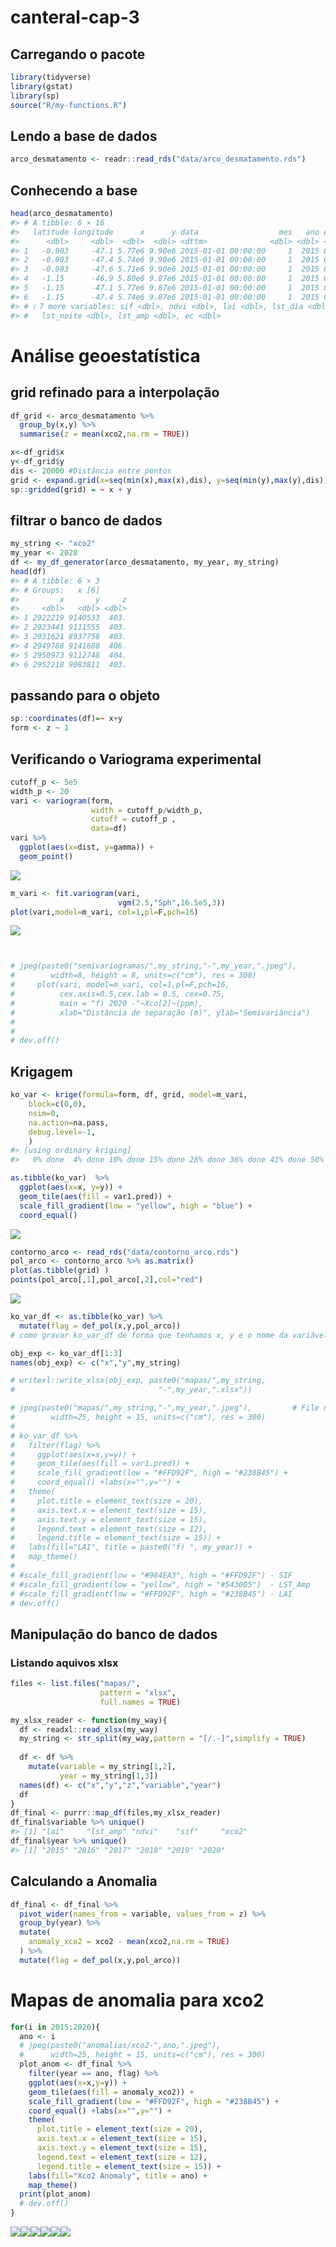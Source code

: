 
<!-- README.md is generated from README.Rmd. Please edit that file -->

# canteral-cap-3

## Carregando o pacote

``` r
library(tidyverse)
library(gstat)
library(sp)
source("R/my-functions.R")
```

## Lendo a base de dados

``` r
arco_desmatamento <- readr::read_rds("data/arco_desmatamento.rds")
```

## Conhecendo a base

``` r
head(arco_desmatamento)
#> # A tibble: 6 × 16
#>   latitude longitude      x      y data                  mes   ano estacao  xco2
#>      <dbl>     <dbl>  <dbl>  <dbl> <dttm>              <dbl> <dbl> <chr>   <dbl>
#> 1   -0.903     -47.1 5.77e6 9.90e6 2015-01-01 00:00:00     1  2015 Chuvosa    NA
#> 2   -0.903     -47.4 5.74e6 9.90e6 2015-01-01 00:00:00     1  2015 Chuvosa    NA
#> 3   -0.903     -47.6 5.71e6 9.90e6 2015-01-01 00:00:00     1  2015 Chuvosa    NA
#> 4   -1.15      -46.9 5.80e6 9.87e6 2015-01-01 00:00:00     1  2015 Chuvosa    NA
#> 5   -1.15      -47.1 5.77e6 9.87e6 2015-01-01 00:00:00     1  2015 Chuvosa    NA
#> 6   -1.15      -47.4 5.74e6 9.87e6 2015-01-01 00:00:00     1  2015 Chuvosa    NA
#> # ℹ 7 more variables: sif <dbl>, ndvi <dbl>, lai <dbl>, lst_dia <dbl>,
#> #   lst_noite <dbl>, lst_amp <dbl>, ec <dbl>
```

# Análise geoestatística

## grid refinado para a interpolação

``` r
df_grid <- arco_desmatamento %>% 
  group_by(x,y) %>% 
  summarise(z = mean(xco2,na.rm = TRUE))

x<-df_grid$x
y<-df_grid$y
dis <- 20000 #Distância entre pontos
grid <- expand.grid(x=seq(min(x),max(x),dis), y=seq(min(y),max(y),dis))
sp::gridded(grid) = ~ x + y
```

## filtrar o banco de dados

``` r
my_string <- "xco2"
my_year <- 2020
df <- my_df_generator(arco_desmatamento, my_year, my_string)
head(df)
#> # A tibble: 6 × 3
#> # Groups:   x [6]
#>         x       y     z
#>     <dbl>   <dbl> <dbl>
#> 1 2922219 9140533  403.
#> 2 2923441 9111555  403.
#> 3 2931621 8937758  403.
#> 4 2949768 9141688  406.
#> 5 2950973 9112748  404.
#> 6 2952218 9083811  403.
```

## passando para o objeto

``` r
sp::coordinates(df)=~ x+y  
form <- z ~ 1 
```

## Verificando o Variograma experimental

``` r
cutoff_p <- 5e5
width_p <- 20
vari <- variogram(form, 
                  width = cutoff_p/width_p,
                  cutoff = cutoff_p ,
                  data=df)
vari %>%  
  ggplot(aes(x=dist, y=gamma)) +
  geom_point()
```

![](README_files/figure-gfm/unnamed-chunk-8-1.png)<!-- -->

``` r
m_vari <- fit.variogram(vari,
                        vgm(2.5,"Sph",16.5e5,3))
plot(vari,model=m_vari, col=1,pl=F,pch=16)
```

![](README_files/figure-gfm/unnamed-chunk-9-1.png)<!-- -->

``` r


# jpeg(paste0("semivariogramas/",my_string,"-",my_year,".jpeg"),         # File name
#        width=8, height = 8, units=c("cm"), res = 300)
#     plot(vari, model=m_vari, col=1,pl=F,pch=16,
#          cex.axis=0.5,cex.lab = 0.5, cex=0.75,
#          main = "f) 2020 -"~Xco[2]~(ppm),
#          xlab="Distância de separação (m)", ylab="Semivariância")
#     
# 
# dev.off() 
```

## Krigagem

``` r
ko_var <- krige(formula=form, df, grid, model=m_vari, 
    block=c(0,0),
    nsim=0,
    na.action=na.pass,
    debug.level=-1,  
    )
#> [using ordinary kriging]
#>   0% done  4% done 10% done 15% done 28% done 36% done 41% done 50% done 56% done 59% done 63% done 68% done 72% done 77% done 86% done 94% done 99% done100% done
```

``` r
as.tibble(ko_var)  %>%  
  ggplot(aes(x=x, y=y)) + 
  geom_tile(aes(fill = var1.pred)) +
  scale_fill_gradient(low = "yellow", high = "blue") + 
  coord_equal()
```

![](README_files/figure-gfm/unnamed-chunk-11-1.png)<!-- -->

``` r
contorno_arco <- read_rds("data/contorno_arco.rds")
pol_arco <- contorno_arco %>% as.matrix()
plot(as.tibble(grid) )
points(pol_arco[,1],pol_arco[,2],col="red")
```

![](README_files/figure-gfm/unnamed-chunk-12-1.png)<!-- -->

``` r
ko_var_df <- as.tibble(ko_var) %>% 
  mutate(flag = def_pol(x,y,pol_arco))
# como gravar ko_var_df de forma que tenhamos x, y e o nome da variável que está em "my_string)

obj_exp <- ko_var_df[1:3]
names(obj_exp) <- c("x","y",my_string)

# writexl::write_xlsx(obj_exp, paste0("mapas/",my_string,
#                                "-",my_year,".xlsx"))
```

``` r
# jpeg(paste0("mapas/",my_string,"-",my_year,".jpeg"),         # File name
#        width=25, height = 15, units=c("cm"), res = 300)
# 
# ko_var_df %>% 
#   filter(flag) %>% 
#     ggplot(aes(x=x,y=y)) +
#     geom_tile(aes(fill = var1.pred)) +
#     scale_fill_gradient(low = "#FFD92F", high = "#238B45") +
#     coord_equal() +labs(x="",y="") +
#   theme(
#     plot.title = element_text(size = 20),
#     axis.text.x = element_text(size = 15),
#     axis.text.y = element_text(size = 15),
#     legend.text = element_text(size = 12),
#     legend.title = element_text(size = 15)) +
#   labs(fill="LAI", title = paste0("f) ", my_year)) + 
#   map_theme()
# 
# #scale_fill_gradient(low = "#984EA3", high = "#FFD92F") - SIF
# #scale_fill_gradient(low = "yellow", high = "#543005")  - LST_Amp
# #scale_fill_gradient(low = "#FFD92F", high = "#238B45") - LAI
# dev.off()
```

## Manipulação do banco de dados

### Listando aquivos xlsx

``` r
files <- list.files("mapas/", 
                    pattern = "xlsx",
                    full.names = TRUE)
```

``` r
my_xlsx_reader <- function(my_way){
  df <- readxl::read_xlsx(my_way)
  my_string <- str_split(my_way,pattern = "[/.-]",simplify = TRUE)
  
  df <- df %>% 
    mutate(variable = my_string[1,2],
           year = my_string[1,3])
  names(df) <- c("x","y","z","variable","year")
  df
}
df_final <- purrr::map_df(files,my_xlsx_reader)
df_final$variable %>% unique()
#> [1] "lai"     "lst_amp" "ndvi"    "sif"     "xco2"
df_final$year %>% unique()
#> [1] "2015" "2016" "2017" "2018" "2019" "2020"
```

## Calculando a Anomalia

``` r
df_final <- df_final %>% 
  pivot_wider(names_from = variable, values_from = z) %>% 
  group_by(year) %>% 
  mutate(
    anomaly_xco2 = xco2 - mean(xco2,na.rm = TRUE)
  ) %>% 
  mutate(flag = def_pol(x,y,pol_arco))
```

# Mapas de anomalia para xco2

``` r
for(i in 2015:2020){
  ano <- i
  # jpeg(paste0("anomalias/xco2-",ano,".jpeg"),
  #      width=25, height = 15, units=c("cm"), res = 300)
  plot_anom <- df_final %>%
    filter(year == ano, flag) %>%
    ggplot(aes(x=x,y=y)) +
    geom_tile(aes(fill = anomaly_xco2)) +
    scale_fill_gradient(low = "#FFD92F", high = "#238B45") +
    coord_equal() +labs(x="",y="") +
    theme(
      plot.title = element_text(size = 20),
      axis.text.x = element_text(size = 15),
      axis.text.y = element_text(size = 15),
      legend.text = element_text(size = 12),
      legend.title = element_text(size = 15)) +
    labs(fill="Xco2 Anomaly", title = ano) +
    map_theme()
  print(plot_anom)
  # dev.off()
}
```

![](README_files/figure-gfm/unnamed-chunk-18-1.png)<!-- -->![](README_files/figure-gfm/unnamed-chunk-18-2.png)<!-- -->![](README_files/figure-gfm/unnamed-chunk-18-3.png)<!-- -->![](README_files/figure-gfm/unnamed-chunk-18-4.png)<!-- -->![](README_files/figure-gfm/unnamed-chunk-18-5.png)<!-- -->![](README_files/figure-gfm/unnamed-chunk-18-6.png)<!-- -->
